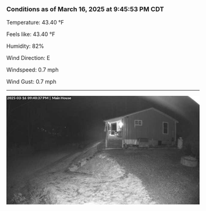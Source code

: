 ### Conditions as of March 16, 2025 at 9:45:53 PM CDT 

Temperature: 43.40 &deg;F

Feels like: 43.40 &deg;F

Humidity: 82%

Wind Direction: E

Windspeed: 0.7 mph

Wind Gust: 0.7 mph

---

<img src="./images/latest.jpeg"/>

